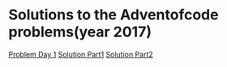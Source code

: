 # Solutions to the Adventofcode problems(year 2017)
[Problem Day 1](http://adventofcode.com/2017/day/1) [Solution Part1](Day1/InverseCaptchaPart1.py) [Solution Part2](Day1/InverseCaptchaPart2.py)

